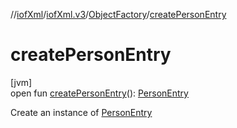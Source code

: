 //[iofXml](../../../index.md)/[iofXml.v3](../index.md)/[ObjectFactory](index.md)/[createPersonEntry](create-person-entry.md)

# createPersonEntry

[jvm]\
open fun [createPersonEntry](create-person-entry.md)(): [PersonEntry](../-person-entry/index.md)

Create an instance of [PersonEntry](../-person-entry/index.md)
